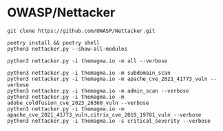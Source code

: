# OWASP/Nettacker


    git clone https://github.com/OWASP/Nettacker.git

    poetry install && poetry shell
    python3 nettacker.py --show-all-modules

    python3 nettacker.py -i themagma.io -m all --verbose

    python3 nettacker.py -i themagma.io -m subdomain_scan
    python3 nettacker.py -i themagma.io -m apache_cve_2021_41773_vuln --verbose
    python3 nettacker.py -i themagma.io -m admin_scan --verbose
    python3 nettacker.py -i themagma.io -m adobe_coldfusion_cve_2023_26360_vuln --verbose
    python3 nettacker.py -i themagma.io -m apache_cve_2021_41773_vuln,citrix_cve_2019_19781_vuln --verbose
    python3 nettacker.py -i themagma.io -s critical_severity --verbose




